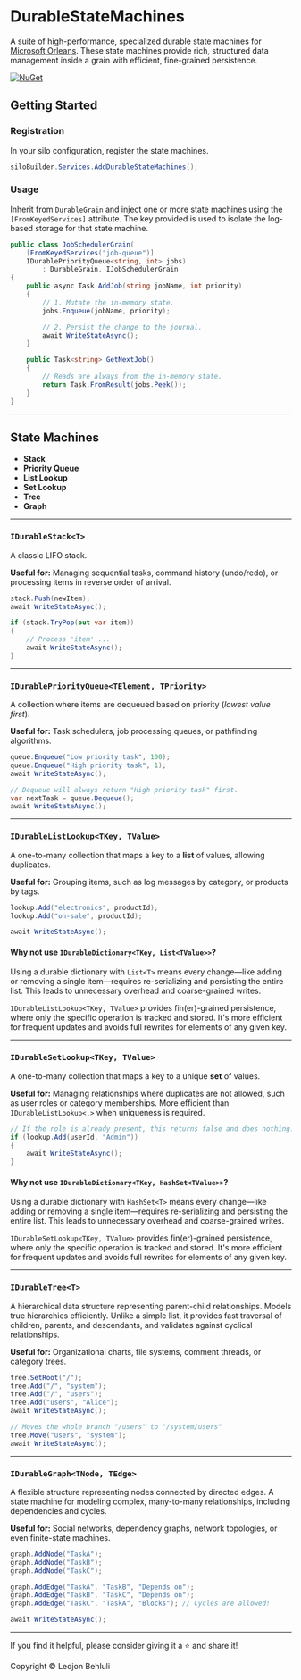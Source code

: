# DurableStateMachines

A suite of high-performance, specialized durable state machines for [Microsoft Orleans](https://github.com/dotnet/orleans). These state machines provide rich, structured data management inside a grain with efficient, fine-grained persistence.

[![NuGet](https://img.shields.io/nuget/v/OrleansDurableStateMachines.svg)](https://www.nuget.org/packages/OrleansDurableStateMachines/)

## Getting Started

### Registration

In your silo configuration, register the state machines.

```csharp
siloBuilder.Services.AddDurableStateMachines();
```

### Usage

Inherit from `DurableGrain` and inject one or more state machines using the `[FromKeyedServices]` attribute. The key provided is used to isolate the log-based storage for that state machine.

```csharp
public class JobSchedulerGrain(
    [FromKeyedServices("job-queue")] 
    IDurablePriorityQueue<string, int> jobs) 
	    : DurableGrain, IJobSchedulerGrain
{
    public async Task AddJob(string jobName, int priority)
    {
        // 1. Mutate the in-memory state.
        jobs.Enqueue(jobName, priority);

        // 2. Persist the change to the journal.
        await WriteStateAsync();
    }

    public Task<string> GetNextJob()
    {
        // Reads are always from the in-memory state.
        return Task.FromResult(jobs.Peek());
    }
}
```

---

## State Machines

* **Stack**
* **Priority Queue**
* **List Lookup**
* **Set Lookup**
* **Tree**
* **Graph**

---

### `IDurableStack<T>`

A classic LIFO stack.

**Useful for:** Managing sequential tasks, command history (undo/redo), or processing items in reverse order of arrival.

```csharp
stack.Push(newItem);
await WriteStateAsync();

if (stack.TryPop(out var item))
{
    // Process 'item' ...
    await WriteStateAsync();
}
```

---

### `IDurablePriorityQueue<TElement, TPriority>`

A collection where items are dequeued based on priority (*lowest value first*).

**Useful for:** Task schedulers, job processing queues, or pathfinding algorithms.

```csharp
queue.Enqueue("Low priority task", 100);
queue.Enqueue("High priority task", 1);
await WriteStateAsync();

// Dequeue will always return "High priority task" first.
var nextTask = queue.Dequeue();
await WriteStateAsync();
```

---

### `IDurableListLookup<TKey, TValue>`

A one-to-many collection that maps a key to a **list** of values, allowing duplicates.

**Useful for:** Grouping items, such as log messages by category, or products by tags.

```csharp
lookup.Add("electronics", productId);
lookup.Add("on-sale", productId);

await WriteStateAsync();
```

#### Why not use `IDurableDictionary<TKey, List<TValue>>`?

Using a durable dictionary with `List<T>` means every change—like adding or   removing a single item—requires re-serializing and persisting the entire list. This leads to unnecessary overhead and coarse-grained writes.

`IDurableListLookup<TKey, TValue>` provides fin(er)-grained persistence, where only the specific operation is tracked and stored. It's more efficient for frequent updates and avoids full rewrites for elements of any given key.

---

### `IDurableSetLookup<TKey, TValue>`

A one-to-many collection that maps a key to a unique **set** of values.

**Useful for:** Managing relationships where duplicates are not allowed, such as user roles or category memberships. More efficient than `IDurableListLookup<,>` when uniqueness is required.

```csharp
// If the role is already present, this returns false and does nothing.
if (lookup.Add(userId, "Admin"))
{
    await WriteStateAsync();
}
```

#### Why not use `IDurableDictionary<TKey, HashSet<TValue>>`?

Using a durable dictionary with `HashSet<T>` means every change—like adding or   removing a single item—requires re-serializing and persisting the entire list. This leads to unnecessary overhead and coarse-grained writes.

`IDurableSetLookup<TKey, TValue>` provides fin(er)-grained persistence, where only the specific operation is tracked and stored. It's more efficient for frequent updates and avoids full rewrites for elements of any given key.

---

### `IDurableTree<T>`

A hierarchical data structure representing parent-child relationships. Models true hierarchies efficiently. Unlike a simple list, it provides fast traversal of children, parents, and descendants, and validates against cyclical relationships.

**Useful for:** Organizational charts, file systems, comment threads, or category trees.

```csharp
tree.SetRoot("/");
tree.Add("/", "system");
tree.Add("/", "users");
tree.Add("users", "Alice");
await WriteStateAsync();

// Moves the whole branch "/users" to "/system/users"
tree.Move("users", "system");
await WriteStateAsync();
```

---

### `IDurableGraph<TNode, TEdge>`

A flexible structure representing nodes connected by directed edges. A state machine for modeling complex, many-to-many relationships, including dependencies and cycles.

**Useful for:** Social networks, dependency graphs, network topologies, or even finite-state machines.

```csharp
graph.AddNode("TaskA");
graph.AddNode("TaskB");
graph.AddNode("TaskC");

graph.AddEdge("TaskA", "TaskB", "Depends on");
graph.AddEdge("TaskB", "TaskC", "Depends on");
graph.AddEdge("TaskC", "TaskA", "Blocks"); // Cycles are allowed!

await WriteStateAsync();
```

---

If you find it helpful, please consider giving it a ⭐ and share it!

Copyright © Ledjon Behluli
